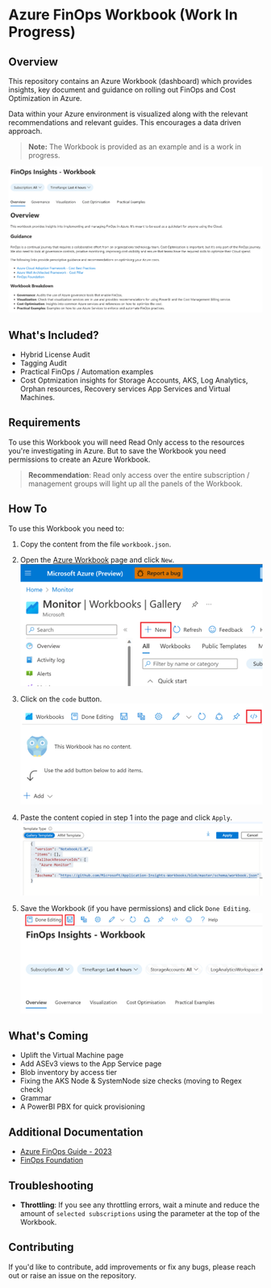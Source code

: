 # Azure FinOps Workbook (Work In Progress)

## Overview

This repository contains an Azure Workbook (dashboard) which provides insights, key document and guidance on rolling out FinOps and Cost Optimization in Azure.

Data within your Azure environment is visualized along with the relevant recommendations and relevant guides. This encourages a data driven approach.

> **Note:** The Workbook is provided as an example and is a work in progress.

![workbook](.images/finops-workbook.png)

## What's Included?

- Hybrid License Audit
- Tagging Audit
- Practical FinOps / Automation examples
- Cost Optmization insights for Storage Accounts, AKS, Log Analytics, Orphan resources, Recovery services App Services and Virtual Machines.

## Requirements

To use this Workbook you will need Read Only access to the resources you're investigating in Azure. But to save the Workbook you need permissions to create an Azure Workbook.

> **Recommendation**: Read only access over the entire subscription / management groups will light up all the panels of the Workbook.

## How To

To use this Workbook you need to:

1. Copy the content from the file `workbook.json`.

2. Open the [Azure Workbook](https://ms.portal.azure.com/#view/Microsoft_Azure_Monitoring/AzureMonitoringBrowseBlade/~/workbooks/menuId/workbooks) page and click `New`.
![new-workbook](.images/workbook-new.png)
3. Click on the `code` button.
![code-button](.images/workbook-developer-import.png)
4. Paste the content copied in step 1 into the page and click `Apply`.
![import](.images/workbook-import.png)
5. Save the Workbook (if you have permissions) and click `Done Editing`.
![save](.images/workbook-save.png)

## What's Coming

- Uplift the Virtual Machine page
- Add ASEv3 views to the App Service page
- Blob inventory by access tier
- Fixing the AKS Node & SystemNode size checks (moving to Regex check)
- Grammar
- A PowerBI PBX for quick provisioning

## Additional Documentation

- [Azure FinOps Guide - 2023](https://techcommunity.microsoft.com/t5/fasttrack-for-azure/the-azure-finops-guide/ba-p/3704132)
- [FinOps Foundation](https://www.finops.org/introduction/what-is-finops/)

## Troubleshooting

- **Throttling**: If you see any throttling errors, wait a minute and reduce the amount of `selected subscriptions` using the parameter at the top of the Workbook.

## Contributing

If you'd like to contribute, add improvements or fix any bugs, please reach out or raise an issue on the repository.
